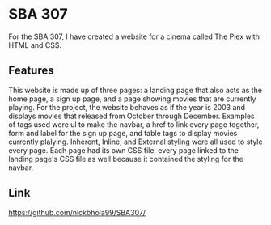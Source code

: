 # SBA 307
For the SBA 307, I have created a website for a cinema called The Plex with HTML and CSS.
## Features
This website is made up of three pages: a landing page that also acts as the home page, a sign up page, and a page showing movies that are currently playing. For the project, the website behaves as if the year is 2003 and displays movies that released from October through December. 
Examples of tags used were ul to make the navbar, a href to link every page together, form and label for the sign up page, and table tags to display movies currently plalying. Inherent, Inline, and External styling were all used to style every page. Each page had its own CSS file, every page linked to the landing page's CSS file as well because it contained the styling for the navbar.
## Link
https://github.com/nickbhola99/SBA307/